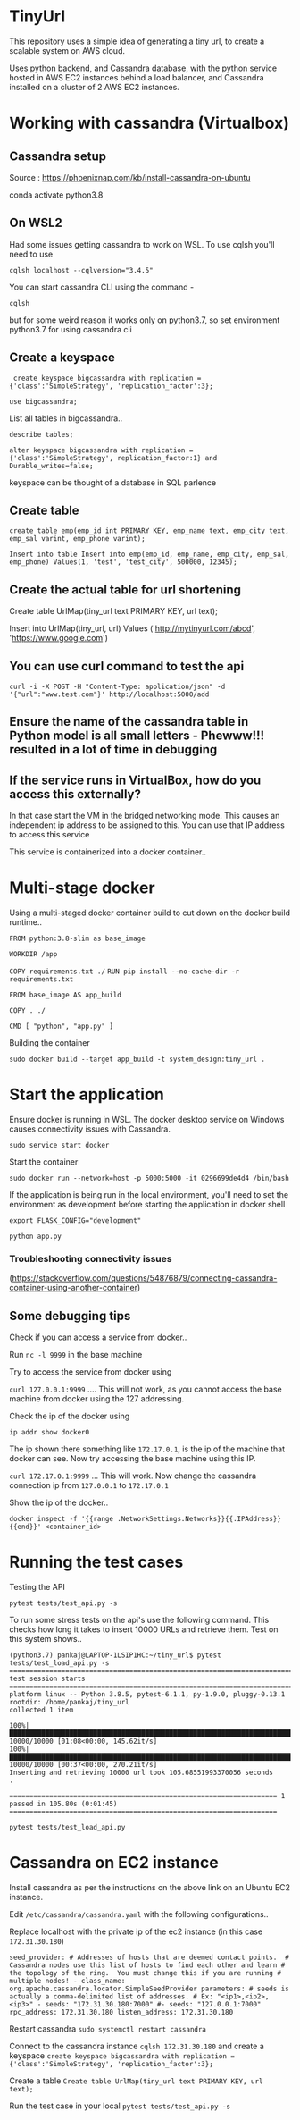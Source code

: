 # TinyUrl
This repository uses a simple idea of generating a tiny url, to create a scalable system on AWS cloud. 

Uses python backend, and Cassandra database, with the python service hosted in AWS EC2 instances behind a load balancer, and Cassandra installed on a cluster of 2 AWS EC2 instances. 

# Working with cassandra (Virtualbox)


## Cassandra setup
Source : https://phoenixnap.com/kb/install-cassandra-on-ubuntu

conda activate python3.8<p>

## On WSL2
Had some issues getting cassandra to work on WSL. 
To use cqlsh you'll need to use
```
cqlsh localhost --cqlversion="3.4.5"
```

You can start cassandra CLI using the command - 
```
cqlsh
```

but for some weird reason it works only on python3.7, so set environment python3.7 for using cassandra cli

## Create a keyspace
` create keyspace bigcassandra with replication = {'class':'SimpleStrategy', 'replication_factor':3};`

`use bigcassandra;`

List all tables in bigcassandra..

`describe tables;`

`alter keyspace bigcassandra with replication = {'class':'SimpleStrategy', replication_factor:1} and Durable_writes=false;`

keyspace can be thought of a database in SQL parlence

## Create table
`create table emp(emp_id int PRIMARY KEY, emp_name text, emp_city text, emp_sal varint, emp_phone varint);`

`Insert into table
Insert into emp(emp_id, emp_name, emp_city, emp_sal, emp_phone) Values(1, 'test', 'test_city', 500000, 12345);
`


## Create the actual table for url shortening
Create table UrlMap(tiny_url text PRIMARY KEY, url text);

Insert into UrlMap(tiny_url, url) Values ('http://mytinyurl.com/abcd', 'https://www.google.com')

## You can use curl command to test the api

`curl -i -X POST -H "Content-Type: application/json" -d '{"url":"www.test.com"}' http://localhost:5000/add`

## Ensure the name of the cassandra table in Python model is all small letters - Phewww!!! resulted in a lot of time in debugging

## If the service runs in VirtualBox, how do you access this externally?

In that case start the VM in the bridged networking mode. This causes an independent ip address to be assigned to this. You can use that IP address to access this service

This service is containerized into a docker container..

# Multi-stage docker

Using a multi-staged docker container build to cut down on the docker build runtime..


`FROM python:3.8-slim as base_image`

`WORKDIR /app`

`COPY requirements.txt ./`
`RUN pip install --no-cache-dir -r requirements.txt`

`FROM base_image AS app_build`

`COPY . ./`

`CMD [ "python", "app.py" ]`

Building the container

`sudo docker build --target app_build -t system_design:tiny_url .`

# Start the application

Ensure docker is running in WSL. The docker desktop service on Windows causes connectivity issues with Cassandra.

`sudo service start docker`

Start the container

`sudo docker run --network=host -p 5000:5000 -it 0296699de4d4 /bin/bash`

If the application is being run in the local environment, you'll need to set the environment as development before starting the application in docker shell

`export FLASK_CONFIG="development"`

`python app.py`

### Troubleshooting connectivity issues
(https://stackoverflow.com/questions/54876879/connecting-cassandra-container-using-another-container)

## Some debugging tips

Check if you can access a service from docker..

Run
`nc -l 9999` in the base machine

Try to access the service from docker using

`curl 127.0.0.1:9999` .... This will not work, as you cannot access the base machine from docker using the 127 addressing.

Check the ip of the docker using

`ip addr show docker0`

The ip shown there something like `172.17.0.1`, is the ip of the machine that docker can see. Now try accessing the base machine using this IP.

`curl 172.17.0.1:9999` ... This will work. Now change the cassandra connection ip from `127.0.0.1` to `172.17.0.1`

Show the ip of the docker..

`docker inspect -f '{{range .NetworkSettings.Networks}}{{.IPAddress}}{{end}}' <container_id>`

# Running the test cases
Testing the API

`pytest tests/test_api.py -s`

To run some stress tests on the api's use the following command. This checks how long it takes to insert 10000 URLs and retrieve them. Test on this system shows..

```
(python3.7) pankaj@LAPTOP-1LSIP1HC:~/tiny_url$ pytest tests/test_load_api.py -s
======================================================================== test session starts ========================================================================
platform linux -- Python 3.8.5, pytest-6.1.1, py-1.9.0, pluggy-0.13.1
rootdir: /home/pankaj/tiny_url
collected 1 item                                                                                                                                                    

100%|█████████████████████████████████████████████████████████████████████████████████████████████████████████████████████████| 10000/10000 [01:08<00:00, 145.62it/s]
100%|█████████████████████████████████████████████████████████████████████████████████████████████████████████████████████████| 10000/10000 [00:37<00:00, 270.21it/s]
Inserting and retrieving 10000 url took 105.68551993370056 seconds
.

=================================================================== 1 passed in 105.80s (0:01:45) ===================================================================
```


`pytest tests/test_load_api.py`

# Cassandra on EC2 instance
Install cassandra as per the instructions on the above link on an Ubuntu EC2 instance.

Edit `/etc/cassandra/cassandra.yaml` with the following configurations..

Replace localhost with the private ip of the ec2 instance (in this case `172.31.30.180`)

``
seed_provider:
    # Addresses of hosts that are deemed contact points. 
    # Cassandra nodes use this list of hosts to find each other and learn
    # the topology of the ring.  You must change this if you are running
    # multiple nodes!
    - class_name: org.apache.cassandra.locator.SimpleSeedProvider
      parameters:
          # seeds is actually a comma-delimited list of addresses.
          # Ex: "<ip1>,<ip2>,<ip3>"
          - seeds: "172.31.30.180:7000"
          #- seeds: "127.0.0.1:7000"
rpc_address: 172.31.30.180
listen_address: 172.31.30.180
``

Restart cassandra `sudo systemctl restart cassandra`

Connect to the cassandra instance
`cqlsh 172.31.30.180` and create a keyspace `create keyspace bigcassandra with replication = {'class':'SimpleStrategy', 'replication_factor':3};`

Create a table 
`Create table UrlMap(tiny_url text PRIMARY KEY, url text);`

Run the test case in your local `pytest tests/test_api.py -s`
